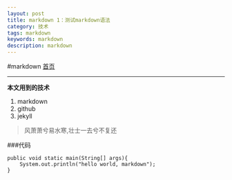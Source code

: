 ```yaml
---
layout: post
title: markdown 1：测试markdown语法
category: 技术
tags: markdown
keywords: markdown
description: markdown
---
```


#markdown
[首页](http://simplelist.github.io)


***

**本文用到的技术**

1. markdown
2. github
3. jekyll

>风萧萧兮易水寒,壮士一去兮不复还

###代码
```
public void static main(String[] args){
	System.out.println("hello world, markdown");
}
```